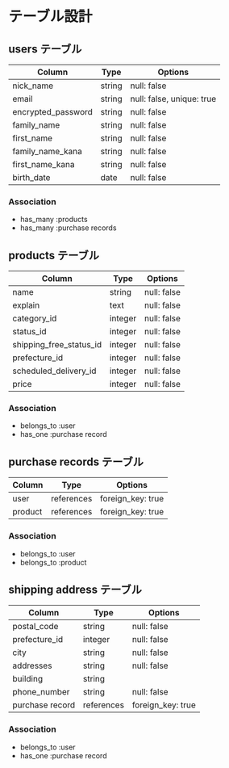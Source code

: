 # テーブル設計

## users テーブル

| Column                | Type   | Options                   |
| --------------------- | ------ | ------------------------- |
| nick_name             | string | null: false               |
| email                 | string | null: false, unique: true |
| encrypted_password    | string | null: false               |
| family_name           | string | null: false               |
| first_name            | string | null: false               |
| family_name_kana      | string | null: false               |
| first_name_kana       | string | null: false               |
| birth_date            | date   | null: false               |

### Association

- has_many :products
- has_many :purchase records

## products テーブル

| Column                         | Type       | Options           |
| ------------------------------ | ---------- | ----------------- |
| name                           | string     | null: false       |
| explain                        | text       | null: false       |
| category_id                    | integer    | null: false       |
| status_id                      | integer    | null: false       |
| shipping_free_status_id        | integer    | null: false       |
| prefecture_id                  | integer    | null: false       |
| scheduled_delivery_id          | integer    | null: false       |
| price                          | integer    | null: false       |

### Association

- belongs_to :user
- has_one    :purchase record

## purchase records テーブル

| Column    | Type       | Options           |
| --------- | ---------- | ----------------- |
| user      | references | foreign_key: true |
| product   | references | foreign_key: true |

### Association

- belongs_to :user
- belongs_to :product

## shipping address テーブル

| Column                | Type       | Options           |
| --------------------- | ---------- | ----------------- |
| postal_code           | string     | null: false       |
| prefecture_id         | integer    | null: false       |
| city                  | string     | null: false       |
| addresses             | string     | null: false       |
| building              | string     |                   |
| phone_number          | string     | null: false       |
| purchase record       | references | foreign_key: true |

### Association

- belongs_to :user
- has_one    :purchase record
